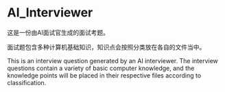 # AI_Interviewer
这是一份由AI面试官生成的面试考题。

面试题包含多种计算机基础知识，知识点会按照分类放在各自的文件当中。

This is an interview question generated by an AI interviewer.
The interview questions contain a variety of basic computer knowledge, and the knowledge points will be placed in their respective files according to classification.
